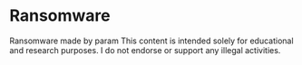 # Ransomware
Ransomware made by param
This content is intended solely for educational and research purposes. I do not endorse or support any illegal activities.

